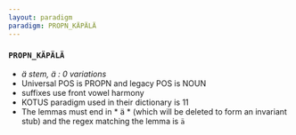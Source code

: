 ```yaml
---
layout: paradigm
paradigm: PROPN_KÄPÄLÄ
---
```

### ` PROPN_KÄPÄLÄ `

* _ä stem, ä : 0 variations_
* Universal POS is PROPN and legacy POS is NOUN
* suffixes use front vowel harmony
* KOTUS paradigm used in their dictionary is 11
* The lemmas must end in * ä * (which will be deleted to form an invariant stub) and the regex matching the lemma is ` ä `
